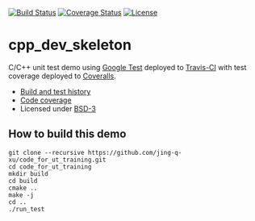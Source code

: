 [![Build Status](https://travis-ci.org/jing-q-xu/cpp_dev_skeleton.svg?branch=master)](https://travis-ci.org/jing-q-xu/cpp_dev_skeleton/builds)
[![Coverage Status](https://coveralls.io/repos/github/jing-q-xu/cpp_dev_skeleton/badge.svg)](https://coveralls.io/github/jing-q-xu/cpp_dev_skeleton)
[![License](https://img.shields.io/badge/license-%20BSD--3-blue.svg)](../master/LICENSE)


cpp_dev_skeleton
==========

C/C++ unit test demo using [Google Test](https://code.google.com/p/googletest) deployed to
[Travis-CI](https://travis-ci.org/jing-q-xu/cpp_dev_skeleton/builds) with test coverage
deployed to [Coveralls](https://coveralls.io/r/jing-q-xu/cpp_dev_skeleton).

- [Build and test history](https://travis-ci.org/jing-q-xu/cpp_dev_skeleton/builds)
- [Code coverage](https://coveralls.io/r/jing-q-xu/cpp_dev_skeleton)
- Licensed under [BSD-3](../master/LICENSE)


## How to build this demo

```
git clone --recursive https://github.com/jing-q-xu/code_for_ut_training.git
cd code_for_ut_training
mkdir build
cd build
cmake ..
make -j
cd ..
./run_test
```
